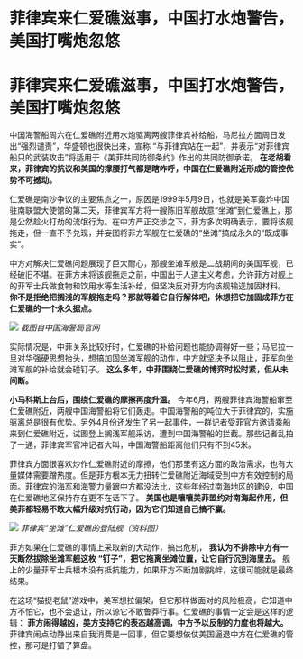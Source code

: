 # 菲律宾来仁爱礁滋事，中国打水炮警告，美国打嘴炮忽悠

# 菲律宾来仁爱礁滋事，中国打水炮警告，美国打嘴炮忽悠

中国海警船周六在仁爱礁附近用水炮驱离两艘菲律宾补给船，马尼拉方面周日发出“强烈谴责”，华盛顿也很快出来，宣称
“与菲律宾站在一起”，并表示“对菲律宾船只的武装攻击”将适用于《美菲共同防御条约》作出的共同防御承诺。
**在老胡看来，菲律宾的抗议和美国的撑腰打气都是瞎咋呼，中国在仁爱礁附近形成的管控优势不可撼动。**

仁爱礁是南沙争议的主要焦点之一，原因是1999年5月9日，也就是美军轰炸中国驻南联盟大使馆的第二天，菲律宾军方将一艘陈旧军舰故意“坐滩”到仁爱礁上，那是公然趁火打劫的流氓行为。在中方严正交涉之下，菲方多次明确表示，要将该舰拖走，但一直不予兑现，并妄图将菲方军舰在仁爱礁的“坐滩”搞成永久的“既成事实”。

中方对解决仁爱礁问题展现了巨大耐心，那艘坐滩军舰是二战期间的美国军舰，已经破旧不堪。在菲方未将该舰拖走之前，中国出于人道主义考虑，允许菲方对舰上的菲军士兵做食物和饮用水等生活补给，但坚决反对菲方向该舰输送加固材料。
**你不是拒绝把搁浅的军舰拖走吗？那就等着它自行解体吧，休想把它加固成菲方在仁爱礁的一个永久据点。**

![](https://inews.gtimg.com/om_bt/ORBRy0HZqWZQ8do4wtPPO4bqUDXDErJFrMugOmWY-65OYAA/1000)
_截图自中国海警局官网_

实际情况是，中菲关系比较好时，仁爱礁的补给问题也能协调得好一些；马尼拉一旦对华强硬思想抬头，想搞加固坐滩军舰的动作，中方就坚决予以阻止，菲军向坐滩军舰的补给就会碰钉子。
**这么多年，中菲围绕仁爱礁的博弈时松时紧，但从未间断。**

**小马科斯上台后，围绕仁爱礁的摩擦再度升温。**
今年6月，两艘菲律宾海警船窜至仁爱礁附近，两艘中国海警船将它们轰走。中国海警船的吨位大于菲律宾的，实施驱离总是很有优势。另外4月份还发生了另一起事件，一群记者受菲官方邀请乘船来到仁爱礁附近，试图登上搁浅军舰采访，遭到中国海警船的拦截。那些记者乱拍了一通，菲律宾军官冲记者大叫，中国海警船距离他们只有不到45米。

菲律宾方面很喜欢炒作仁爱礁附近的摩擦，他们那里有这方面的政治需求，也有大量媒体需要蹭热度。但是菲方根本无力扭转仁爱礁附近海域受到中方有效控制的局面。菲律宾的海军和海警力量跟中方都没法比，这些年经过南海地区的建设，中国在仁爱礁地区保持存在更不在话下了。
**美国也是嚷嚷美菲盟约对南海起作用，但美菲都轻易不敢大幅升级对抗行动，因为它们知道自己搞不赢。**

![](https://inews.gtimg.com/om_bt/Omfk8lsE1mzEdgpLVXsMNFNLfGCnk9qcfPr4hyUMDKdlIAA/1000)
_菲律宾“坐滩”仁爱礁的登陆舰（资料图）_

菲方如果在仁爱礁的事情上采取新的大动作，搞出危机， **我认为不排除中方有一天断然拔除坐滩军舰这枚 “钉子”，把它拖离坐滩位置，让它自行沉到海里去。**
舰上的少量菲军士兵根本没有抵抗能力，如果菲方不断加剧挑衅，这很可能就是最终结果。

在这场“猫捉老鼠”游戏中，美军想拉偏架，但它那样做面对的风险极高，它知道中方不怕它，也不会退让，所以谅它不敢鲁莽行事。仁爱礁的事情一定会是这样的逻辑：
**菲方闹得越凶，美方支持它的表态越高调，中方予以反制的力度也将越大。**
菲律宾闹点动静出来自我消费是一回事，但它要想依仗美国逼退中方在仁爱礁的管控，那可是打错了算盘。

